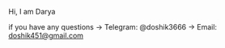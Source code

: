 Hi, I am Darya

if you have any questions -> Telegram: @doshik3666
                          -> Email: doshik451@gmail.com
